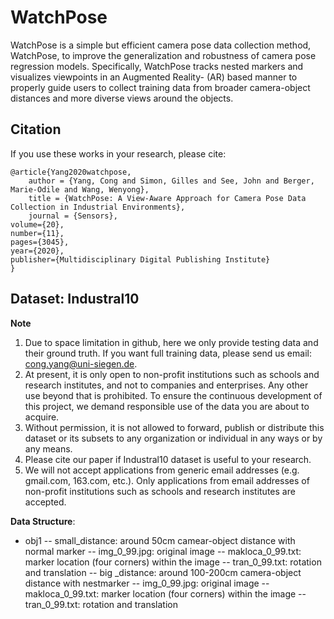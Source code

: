 # WatchPose

WatchPose is a simple but efficient camera pose data collection method, WatchPose, to improve the generalization and robustness of camera pose regression models. Specifically, WatchPose tracks nested markers and visualizes viewpoints in an Augmented Reality- (AR) based manner to properly guide users to collect training data from broader camera-object distances and more diverse views around the objects.

## Citation

If you use these works in your research, please cite:

	@article{Yang2020watchpose,
		author = {Yang, Cong and Simon, Gilles and See, John and Berger, Marie-Odile and Wang, Wenyong},
		title = {WatchPose: A View-Aware Approach for Camera Pose Data Collection in Industrial Environments},
		journal = {Sensors},
    volume={20},
    number={11},
    pages={3045},
    year={2020},
    publisher={Multidisciplinary Digital Publishing Institute}
	}

## Dataset: Industral10
**Note**
1. Due to space limitation in github, here we only provide testing data and their ground truth. If you want full training data, please send us email: cong.yang@uni-siegen.de.
2. At present, it is only open to non-profit institutions such as schools and research institutes, and not to companies and enterprises. Any other use beyond that is prohibited. To ensure the continuous development of this project, we demand responsible use of the data you are about to acquire.
3. Without permission, it is not allowed to forward, publish or distribute this dataset or its subsets to any organization or individual in any ways or by any means.
4. Please cite our paper if Industral10 dataset is useful to your research.
5. We will not accept applications from generic email addresses (e.g. gmail.com, 163.com, etc.). Only applications from email addresses of non-profit institutions such as schools and research institutes are accepted.

**Data Structure**:

- obj1
   -- small_distance: around 50cm camear-object distance with normal marker
      -- img_0_99.jpg: original image
      -- makloca_0_99.txt: marker location (four corners) within the image
      -- tran_0_99.txt: rotation and translation
   -- big _distance: around 100-200cm camera-object distance with nestmarker
      -- img_0_99.jpg: original image
      -- makloca_0_99.txt: marker location (four corners) within the image
      -- tran_0_99.txt: rotation and translation
